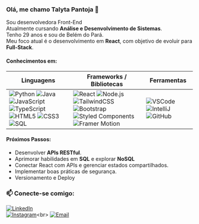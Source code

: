 ### Olá, me chamo Talyta Pantoja 👋

Sou desenvolvedora Front-End  
Atualmente cursando **Análise e Desenvolvimento de Sistemas**.  
Tenho 29 anos e sou de Belém do Pará.  
Meu foco atual é o desenvolvimento em **React**, com objetivo de evoluir para **Full-Stack**.

#### Conhecimentos em:

| Linguagens | Frameworks / Bibliotecas | Ferramentas |
|------------|-------------------------|-------------|
| ![Python](https://img.shields.io/badge/Python-3776AB?logo=python&logoColor=white) ![Java](https://img.shields.io/badge/Java-ED8B00?logo=openjdk&logoColor=white) ![JavaScript](https://img.shields.io/badge/JavaScript-F7DF1E?logo=javascript&logoColor=black) ![TypeScript](https://img.shields.io/badge/TypeScript-3178C6?logo=typescript&logoColor=white) ![HTML5](https://img.shields.io/badge/HTML5-E34F26?logo=html5&logoColor=white) ![CSS3](https://img.shields.io/badge/CSS3-1572B6?logo=css3&logoColor=white) ![SQL](https://img.shields.io/badge/SQL-4479A1?logo=postgresql&logoColor=white) | ![React](https://img.shields.io/badge/React-61DAFB?logo=react&logoColor=black) ![Node.js](https://img.shields.io/badge/Node.js-339933?logo=node.js&logoColor=white) ![TailwindCSS](https://img.shields.io/badge/TailwindCSS-06B6D4?logo=tailwind-css&logoColor=white) ![Bootstrap](https://img.shields.io/badge/Bootstrap-7952B3?logo=bootstrap&logoColor=white) ![Styled Components](https://img.shields.io/badge/Styled_Components-DB7093?logo=styled-components&logoColor=white) ![Framer Motion](https://img.shields.io/badge/Framer_Motion-0055FF?logo=framer&logoColor=white) | ![VSCode](https://img.shields.io/badge/VSCode-007ACC?logo=visual-studio-code&logoColor=white) ![IntelliJ](https://img.shields.io/badge/IntelliJ-000000?logo=intellijidea&logoColor=white) ![GitHub](https://img.shields.io/badge/GitHub-181717?logo=github&logoColor=white) |

#### Próximos Passos:

- Desenvolver **APIs RESTful**.  
- Aprimorar habilidades em **SQL** e explorar **NoSQL**
- Conectar React com APIs e gerenciar estados compartilhados.
- Implementar boas práticas de segurança.
- Versionamento e Deploy


### 📫 **Conecte-se comigo**:
[![LinkedIn](https://img.shields.io/badge/LinkedIn-Talyta_Fonseca-0077B5?logo=linkedin)](https://www.linkedin.com/in/talyta-fonseca-25b5b7119/)<br>
[![Instagram](https://img.shields.io/badge/Instagram-@talytadaniella_-E4405F?logo=instagram)](https://www.instagram.com/talytadaniella_)<br>
[![Email](https://img.shields.io/badge/Email-talytadaniella16@gmail.com-D14836?logo=gmail)](mailto:talytadaniella16@gmail.com)


